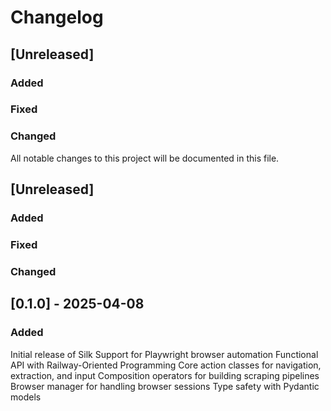 # Changelog

## [Unreleased]

### Added

### Fixed

### Changed


All notable changes to this project will be documented in this file.

## [Unreleased]

### Added

### Fixed

### Changed

## [0.1.0] - 2025-04-08

### Added
Initial release of Silk
Support for Playwright browser automation
Functional API with Railway-Oriented Programming
Core action classes for navigation, extraction, and input
Composition operators for building scraping pipelines
Browser manager for handling browser sessions
Type safety with Pydantic models